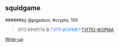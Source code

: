## squidgame  
######by @pigadoor, #crypto, 150  

>ЭТО КРИПТА В <span style="background: linear-gradient(to right, #6666ff, #0099ff , #00ff00, #ff3399, #6666ff); -webkit-background-clip: text; background-clip: text;color: transparent; animation: rainbow_animation 6s ease-in-out infinite;background-size: 400% 100%;"> *ГУГЛ ФОРМЕ?*</span>
[ГУГЛО-ФОРМА](https://forms.gle/xa1PFTrPVJsYpBJG7)


[Write-up](WRITEUP.md)  
